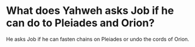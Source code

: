 # What does Yahweh asks Job if he can do to Pleiades and Orion?

He asks Job if he can fasten chains on Pleiades or undo the cords of Orion.
